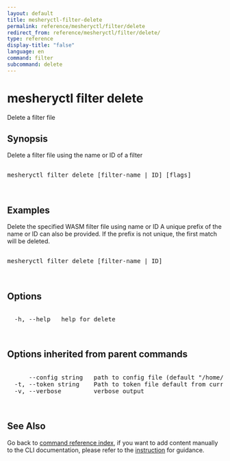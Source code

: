 ```yaml
---
layout: default
title: mesheryctl-filter-delete
permalink: reference/mesheryctl/filter/delete
redirect_from: reference/mesheryctl/filter/delete/
type: reference
display-title: "false"
language: en
command: filter
subcommand: delete
---
```


# mesheryctl filter delete

Delete a filter file

## Synopsis

Delete a filter file using the name or ID of a filter
<pre class='codeblock-pre'>
<div class='codeblock'>
mesheryctl filter delete [filter-name | ID] [flags]

</div>
</pre> 

## Examples

Delete the specified WASM filter file using name or ID
A unique prefix of the name or ID can also be provided. If the prefix is not unique, the first match will be deleted.
<pre class='codeblock-pre'>
<div class='codeblock'>
mesheryctl filter delete [filter-name | ID]

</div>
</pre> 

## Options

<pre class='codeblock-pre'>
<div class='codeblock'>
  -h, --help   help for delete

</div>
</pre>

## Options inherited from parent commands

<pre class='codeblock-pre'>
<div class='codeblock'>
      --config string   path to config file (default "/home/admin-pc/.meshery/config.yaml")
  -t, --token string    Path to token file default from current context
  -v, --verbose         verbose output

</div>
</pre>

## See Also

Go back to [command reference index](/reference/mesheryctl/), if you want to add content manually to the CLI documentation, please refer to the [instruction](/project/contributing/contributing-cli#preserving-manually-added-documentation) for guidance.
